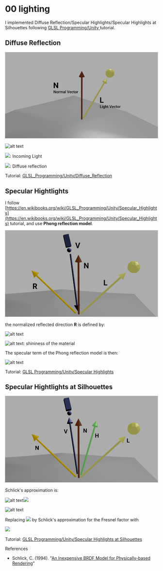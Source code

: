 # 00 lighting

I implemented Diffuse Reflection/Specular Highlights/Specular Highlights at Silhouettes following [GLSL Programming/Unity
](https://en.wikibooks.org/wiki/GLSL_Programming/Unity) tutorial.



## Diffuse Reflection 

![alt text](../assets/images/00-lighting/reflection_raw.jpg)

![alt text](https://wikimedia.org/api/rest_v1/media/math/render/svg/27ef6ee14586c1f3905635729546d2a8b02d6ed4)

![](https://wikimedia.org/api/rest_v1/media/math/render/svg/3d622b3ce047284e8c88a769fc7c758df5476b3b): Incoming Light

![](https://wikimedia.org/api/rest_v1/media/math/render/svg/76280f2d41b2ca93522f58182c83db22a7f6f088): Diffuse reflection

Tutorial: [GLSL_Programming/Unity/Diffuse_Reflection](https://en.wikibooks.org/wiki/GLSL_Programming/Unity/Diffuse_Reflection)


## Specular Hightlights

I follow [https://en.wikibooks.org/wiki/GLSL_Programming/Unity/Specular_Highlights](https://en.wikibooks.org/wiki/GLSL_Programming/Unity/Specular_Highlights) tutorial, and use **Phong reflection model**.

![alt text](../assets/images/00-lighting/specular_hightlight.jpg)

the normalized reflected direction **R** is defined by:

![alt text](https://wikimedia.org/api/rest_v1/media/math/render/svg/260e2396e0621c692b7e9bac3432f592987e868d)


![alt text](https://wikimedia.org/api/rest_v1/media/math/render/svg/8271459017596c6e89a119e9dc1a36015760cd07):  shininess of the material

 The specular term of the Phong reflection model is then:

 ![alt text](https://wikimedia.org/api/rest_v1/media/math/render/svg/553c2705692562e9a6b90d4c175b876dc834725c)


Tutorial: [GLSL Programming/Unity/Specular Highlights](https://en.wikibooks.org/wiki/GLSL_Programming/Unity/Specular_Highlights)

## Specular Hightlights at Silhouettes

![alt text](../assets/images/00-lighting/specular_hightlight_silhouette.jpg)


Schlick's approximation is:

![alt text](https://wikimedia.org/api/rest_v1/media/math/render/svg/827c224d3cb3f44b6d684209aea217343957c1b2)![](https://wikimedia.org/api/rest_v1/media/math/render/svg/e140e61cf745fcbc82701ffaebe427d3bf2773f6)


![alt text](https://wikimedia.org/api/rest_v1/media/math/render/svg/553c2705692562e9a6b90d4c175b876dc834725c)

Replacing ![](https://wikimedia.org/api/rest_v1/media/math/render/svg/61de565284b2057d9355b1529e2b6464aa210b0f) by Schlick's approximation for the Fresnel factor with ![]()

![](https://wikimedia.org/api/rest_v1/media/math/render/svg/94164a9c7b88ec715b894ccd3300bc5002645230)


Tutorial: [GLSL Programming/Unity/Specular Highlights at Silhouettes](https://en.wikibooks.org/wiki/GLSL_Programming/Unity/Specular_Highlights_at_Silhouettes)


References

- Schlick, C. (1994). "[An Inexpensive BRDF Model for Physically-based Rendering](http://www.cs.virginia.edu/~jdl/bib/appearance/analytic%20models/schlick94b.pdf)"